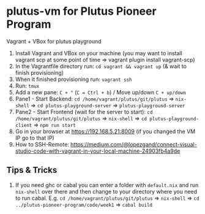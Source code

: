 # plutus-vm for Plutus Pioneer Program 
Vagrant + VBox for plutus playground

1. Install Vagrant and VBox on your machine (you may want to install vagrant scp at some point of time => vagrant plugin install vagrant-scp)
2. In the Vagrantfile directory run: `cd vagrant && vagrant up` (& wait to finish provisioning)
3. When it finished provisioning run: `vagrant ssh`
4. Run: `tmux`
5. Add a new pane: `C + "` (`C = Ctrl + b`) / Move up/down `C + up/down`
6. Pane1 - Start Backend: `cd /home/vagrant/plutus/git/plutus` => `nix-shell` => `cd plutus-playground-server` => `plutus-playground-server`
7. Pane2 - Start Frontend (wait for the server to start): `cd /home/vagrant/plutus/git/plutus` => `nix-shell` => `cd plutus-playground-client` => `npm run start`
8. Go in your browser at https://192.168.5.21:8009 (if you changed the VM IP go to that IP)
9. How to SSH-Remote: https://medium.com/@lopezgand/connect-visual-studio-code-with-vagrant-in-your-local-machine-24903fb4a9de


## Tips & Tricks
1. If you need ghc or cabal you can enter a folder with `default.nix` and run `nix-shell` over there and then change to your directory where you need to run cabal. E.g. `cd /home/vagrant/plutus/git/plutus` => `nix-shell` => `cd ../plutus-pioneer-program/code/week1` => `cabal build`
